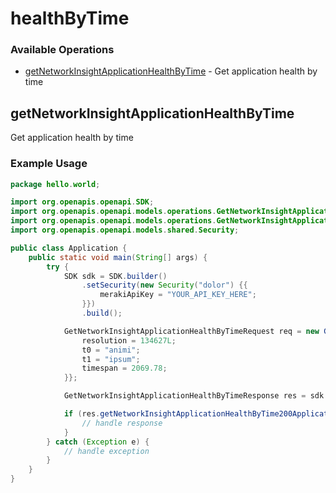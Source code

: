 # healthByTime

### Available Operations

* [getNetworkInsightApplicationHealthByTime](#getnetworkinsightapplicationhealthbytime) - Get application health by time

## getNetworkInsightApplicationHealthByTime

Get application health by time

### Example Usage

```java
package hello.world;

import org.openapis.openapi.SDK;
import org.openapis.openapi.models.operations.GetNetworkInsightApplicationHealthByTimeRequest;
import org.openapis.openapi.models.operations.GetNetworkInsightApplicationHealthByTimeResponse;
import org.openapis.openapi.models.shared.Security;

public class Application {
    public static void main(String[] args) {
        try {
            SDK sdk = SDK.builder()
                .setSecurity(new Security("dolor") {{
                    merakiApiKey = "YOUR_API_KEY_HERE";
                }})
                .build();

            GetNetworkInsightApplicationHealthByTimeRequest req = new GetNetworkInsightApplicationHealthByTimeRequest("necessitatibus", "eius") {{
                resolution = 134627L;
                t0 = "animi";
                t1 = "ipsum";
                timespan = 2069.78;
            }};            

            GetNetworkInsightApplicationHealthByTimeResponse res = sdk.healthByTime.getNetworkInsightApplicationHealthByTime(req);

            if (res.getNetworkInsightApplicationHealthByTime200ApplicationJSONObjects != null) {
                // handle response
            }
        } catch (Exception e) {
            // handle exception
        }
    }
}
```
